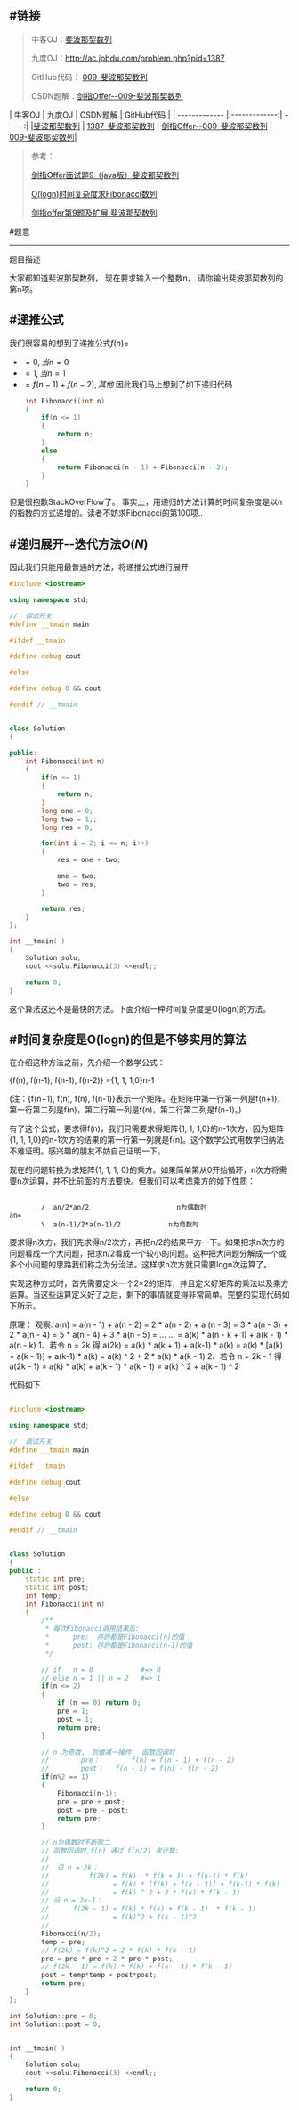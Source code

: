 #链接
------- 

>牛客OJ：[斐波那契数列](http://www.nowcoder.com/practice/c6c7742f5ba7442aada113136ddea0c3?tpId=13&tqId=11160&rp=1&ru=%2Fta%2Fcoding-interviews&qru=%2Fta%2Fcoding-interviews%2Fquestion-rankingg) 
>
>九度OJ：http://ac.jobdu.com/problem.php?pid=1387
>
>GitHub代码： [009-斐波那契数列](https://github.com/gatieme/CodingInterviews/tree/master/009-%E6%96%90%E6%B3%A2%E9%82%A3%E5%A5%91%E6%95%B0%E5%88%97)
>
>CSDN题解：[剑指Offer--009-斐波那契数列](http://blog.csdn.net/gatieme/article/details/51115810)



| 牛客OJ | 九度OJ | CSDN题解 | GitHub代码 |
| ------------- |:-------------:| -----:|
|[斐波那契数列](http://www.nowcoder.com/practice/c6c7742f5ba7442aada113136ddea0c3?tpId=13&tqId=11160&rp=1&ru=%2Fta%2Fcoding-interviews&qru=%2Fta%2Fcoding-interviews%2Fquestion-rankingg)  | [1387-斐波那契数列](http://ac.jobdu.com/problem.php?pid=1387)   | [剑指Offer--009-斐波那契数列](http://blog.csdn.net/gatieme/article/details/51115810) | [009-斐波那契数列](https://github.com/gatieme/CodingInterviews/tree/master/009-%E6%96%90%E6%B3%A2%E9%82%A3%E5%A5%91%E6%95%B0%E5%88%97)|



>参考：
>
>[剑指Offer面试题9（java版）斐波那契数列](http://blog.csdn.net/jsqfengbao/article/details/47121489)
>
>[O(logn)时间复杂度求Fibonacci数列](http://blog.csdn.net/dadoneo/article/details/6776272)
>
>[剑指offer第9题及扩展 斐波那契数列](http://www.xuebuyuan.com/1959920.html)


#题意

-------

题目描述


大家都知道斐波那契数列，
现在要求输入一个整数n，
请你输出斐波那契数列的第n项。

#递推公式
-------
我们很容易的想到了递推公式$f(n) =$ 
*    $=0, 当n=0$
*    $=1, 当n=1$
*    $=f(n - 1) + f(n - 2), 其他$
因此我们马上想到了如下递归代码
```cpp
    int Fibonacci(int n)
    {
        if(n <= 1)
        {
            return n;
        }
        else
        {
            return Fibonacci(n - 1) + Fibonacci(n - 2);
        }
    }
```
但是很抱歉StackOverFlow了。
事实上，用递归的方法计算的时间复杂度是以n的指数的方式递增的。读者不妨求Fibonacci的第100项..

#递归展开--迭代方法$O(N)$
-------
因此我们只能用最普通的方法，将递推公式进行展开
```cpp
#include <iostream>

using namespace std;

//  调试开关
#define __tmain main

#ifdef __tmain

#define debug cout

#else

#define debug 0 && cout

#endif // __tmain


class Solution
{

public:
    int Fibonacci(int n)
    {
        if(n <= 1)
        {
            return n;
        }
        long one = 0;
        long two = 1;;
        long res = 0;

        for(int i = 2; i <= n; i++)
        {
            res = one + two;

            one = two;
            two = res;
        }

        return res;
    }
};

int __tmain( )
{
    Solution solu;
    cout <<solu.Fibonacci(3) <<endl;;

    return 0;
}

```

这个算法这还不是最快的方法。下面介绍一种时间复杂度是O(logn)的方法。

#时间复杂度是O(logn)的但是不够实用的算法
-------

在介绍这种方法之前，先介绍一个数学公式：

{f(n), f(n-1), f(n-1), f(n-2)} ={1, 1, 1,0}n-1

(注：{f(n+1), f(n), f(n), f(n-1)}表示一个矩阵。在矩阵中第一行第一列是f(n+1)，第一行第二列是f(n)，第二行第一列是f(n)，第二行第二列是f(n-1)。)

有了这个公式，要求得f(n)，我们只需要求得矩阵{1, 1, 1,0}的n-1次方，因为矩阵{1, 1, 1,0}的n-1次方的结果的第一行第一列就是f(n)。这个数学公式用数学归纳法不难证明。感兴趣的朋友不妨自己证明一下。

现在的问题转换为求矩阵{1, 1, 1, 0}的乘方。如果简单第从0开始循环，n次方将需要n次运算，并不比前面的方法要快。但我们可以考虑乘方的如下性质：

```

        /  an/2*an/2                      n为偶数时
an=
        \  a(n-1)/2*a(n-1)/2            n为奇数时

```



要求得n次方，我们先求得n/2次方，再把n/2的结果平方一下。如果把求n次方的问题看成一个大问题，把求n/2看成一个较小的问题。这种把大问题分解成一个或多个小问题的思路我们称之为分治法。这样求n次方就只需要logn次运算了。

实现这种方式时，首先需要定义一个2×2的矩阵，并且定义好矩阵的乘法以及乘方运算。当这些运算定义好了之后，剩下的事情就变得非常简单。完整的实现代码如下所示。





原理：
观察: a(n)  = a(n - 1) + a(n - 2)
                  = 2 * a(n - 2) + a  (n - 3)
                  = 3 * a(n - 3) + 2 * a(n - 4)
                  = 5 * a(n - 4) + 3 * a(n - 5)
                  = ... ...
                  = a(k)  *  a(n - k + 1) + a(k - 1) * a(n - k)
1、若令 n = 2k
     得 a(2k) = a(k)  * a(k + 1) + a(k-1) * a(k)
                   = a(k) * [a(k) + a(k - 1)] + a(k-1) * a(k)
                   = a(k) ^ 2 + 2 * a(k)  *  a(k - 1) 
2、若令 n = 2k - 1 
     得 a(2k - 1) = a(k) * a(k) + a(k - 1)  * a(k - 1) 
                         = a(k)  ^ 2 +  a(k - 1) ^ 2



代码如下

```cpp

#include <iostream>

using namespace std;

//  调试开关
#define __tmain main

#ifdef __tmain

#define debug cout

#else

#define debug 0 && cout

#endif // __tmain


class Solution
{
public :
    static int pre;
    static int post;
    int temp;
    int Fibonacci(int n)
    {
        /**
         * 每次Fibonacci调用结束后:
         *      pre:  存的都是Fibonacci(n)的值
         *      post: 存的都是Fibonacci(n-1)的值
         */

        // if   n = 0            #=> 0
        // else n = 1 || n = 2   #=> 1
        if(n <= 2)
        {
            if (n == 0) return 0;
            pre = 1;
            post = 1;
            return pre;
        }

        // n 为奇数， 则做减一操作， 函数回调时
        //        pre：        f(n) = f(n - 1) + f(n - 2)
        //        post：   f(n - 1) = f(n) - f(n - 2)
        if(n%2 == 1)
        {
            Fibonacci(n-1);
            pre = pre + post;
            post = pre - post;
            return pre;
        }

        // n为偶数时不断除二
        // 函数回调时,f(n) 通过 f(n/2) 来计算:
        //
        //  设 n = 2k：
        //          f(2k) = f(k)  * f(k + 1) + f(k-1) * f(k)
        //                = f(k) * [f(k) + f(k - 1)] + f(k-1) * f(k)
        //                = f(k) ^ 2 + 2 * f(k) * f(k - 1)
        // 设 n = 2k-1：
        //      f(2k - 1) = f(k) * f(k) + f(k - 1)  * f(k - 1)
        //                = f(k)^2 + f(k - 1)^2
        //
        Fibonacci(n/2);
        temp = pre;
        // f(2k) = f(k)^2 + 2 * f(k) * f(k - 1)
        pre = pre * pre + 2 * pre * post;
        // f(2k - 1) = f(k) * f(k) + f(k - 1) * f(k - 1)
        post = temp*temp + post*post;
        return pre;
    }
};

int Solution::pre = 0;
int Solution::post = 0;


int __tmain( )
{
    Solution solu;
    cout <<solu.Fibonacci(3) <<endl;;

    return 0;
}

```

